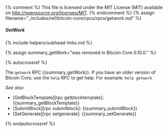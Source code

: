 {% comment %}
This file is licensed under the MIT License (MIT) available on
http://opensource.org/licenses/MIT.
{% endcomment %}
{% assign filename="_includes/ref/bitcoin-core/rpcs/rpcs/getwork.md" %}

##### GetWork
{% include helpers/subhead-links.md %}

{% assign summary_getWork="was removed in Bitcoin Core 0.10.0." %}

{% autocrossref %}

The `getwork` RPC {{summary_getWork}}. If you have an older
version of Bitcoin Core, use the `help` RPC to get help. For example:
`help getwork`

*See also*

* [GetBlockTemplate][rpc getblocktemplate]: {{summary_getBlockTemplate}}
* [SubmitBlock][rpc submitblock]: {{summary_submitBlock}}
* [SetGenerate][rpc setgenerate]: {{summary_setGenerate}}

{% endautocrossref %}
